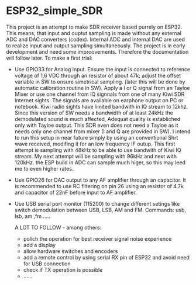 # ESP32_simple_SDR
This project is an attempt to make SDR receiver based purrely on ESP32. This means, that input and ouptut sampling is made without any external ADC and DAC converters (codex).
Internal ADC and internal DAC are used to realize input and output sampling simultaneously.
The project is in early development and need some improovements. Therefore the documentation will follow later.
To make a first trial:
- Use GPIO33 for Analog input. Ensure the input is connected to reference voltage of 1,6 VDC through an resistor of about 47k; adjust the offset variable in SW to ensure simetrical sampling.
  (later this will be done by automatic calibration routine in SW).
  Apply a I or Q signal from an Tayloe Mixer or use one channel from IQ signnals from one of many Kiwi SDR internet sights. The signals are available on earphone output on PC or notebook.
  Kiwi radio sights have limited bandwith in IQ stream to 12khz. Since this version of SW needs a bandwidth of at least 24kHz the demodulated sound is much affected, Adequat quality is establiched
  only with Tayloe output. This SDR even does not need a Tayloe as it needs only one channel from mixer (I and Q are provided in SW). I intend to run this  setup in near future simply by using an conventional Shrt 
  wave received, modifing it for an low frequency IF outup.
  This first attempt is sampling with 48kHz to be able to use bandwith of Kiwi  IQ stream. My next attempt will be sampling with 96kHz and next with 120kHz. the ESP build in ADC can sample much higer,
  so this may leed me to even higher rates. 
  
- Use GPIO26 for DAC output to any AF amplifier through an capacitor. It is recommended to use RC filtering on pin 26 using an resistor of 4.7k and capacitor of 22nF before input to AF amplifier.
- Use USB serial port monitor (115200) to change different setings like switch demodulation between USB, LSB, AM and FM. Commands: usb, lsb, am ,fm  .....

  A LOT TO FOLLOW - among others:
  - polich the operation for best receiver signal noise experience
  - add a display
  - allow hardware switches and encoders
  - add a remote control by using serial RX pin of ESP32 and avoid need for USB connection
  - check if TX operation is possible
  - ...... 
 
